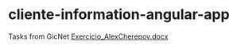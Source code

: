 # cliente-information-angular-app
Tasks from GicNet
[Exercicio_AlexCherepov.docx](https://github.com/Cherepoval/cliente-information-angular-app/files/6711107/Exercicio_AlexCherepov.docx)
